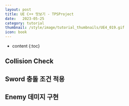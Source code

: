 ```yaml
---
layout: post
title: UE C++ 맛보기 - TPSProject
date:   2023-05-25
category: tutorial
thumbnail: /style/image/tutorial_thumbnails/UE4_019.gif
icon: book
---
```


* content
{:toc}

## Collision Check

## Sword 충돌 조건 적용

## Enemy 데미지 구현